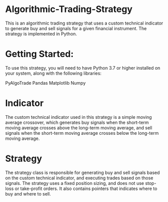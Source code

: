 # Algorithmic-Trading-Strategy

This is an algorithmic trading strategy that uses a custom technical indicator to generate buy and sell signals for a given financial instrument. The strategy is implemented in Python.


# Getting Started:
To use this strategy, you will need to have Python 3.7 or higher installed on your system, along with the following libraries:

PyAlgoTrade
Pandas
Matplotlib
Numpy


# Indicator
The custom technical indicator used in this strategy is a simple moving average crossover, which generates buy signals when the short-term moving average crosses above the long-term moving average, and sell signals when the short-term moving average crosses below the long-term moving average.


# Strategy
The strategy class is responsible for generating buy and sell signals based on the custom technical indicator, and executing trades based on those signals. The strategy uses a fixed position sizing, and does not use stop-loss or take-profit orders. It also contains pointers that indicates where to buy and where to sell.



